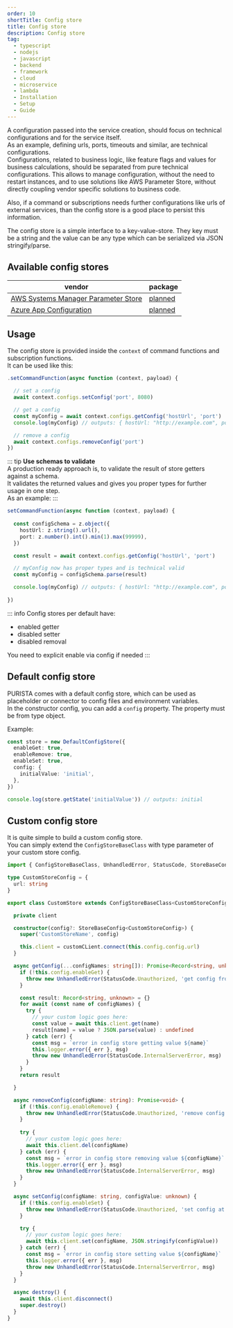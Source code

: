 ```yaml
---
order: 10
shortTitle: Config store
title: Config store
description: Config store
tag:
  - typescript
  - nodejs
  - javascript
  - backend
  - framework
  - cloud
  - microservice
  - lambda
  - Installation
  - Setup
  - Guide
---
```



A configuration passed into the service creation, should focus on technical configurations and for the service itself.  
As an example, defining urls, ports, timeouts and similar, are technical configurations.  
Configurations, related to business logic, like feature flags and values for business calculations, should be separated from pure technical configurations. This allows to manage configuration, without the need to restart instances, and to use solutions like AWS Parameter Store, without directly coupling vendor specific solutions to business code.  

Also, if a command or subscriptions needs further configurations like urls of external services, than the config store is a good place to persist this information.

The config store is a simple interface to a key-value-store. They key must be a string and the value can be any type which can be serialized via JSON stringify/parse.

## Available config stores

| vendor                                                                                  | package   |
|---                                                                                      |---        |
| [AWS Systems Manager Parameter Store](https://docs.aws.amazon.com/systems-manager/latest/userguide/systems-manager-parameter-store.html)             | [planned](https://github.com/sebastianwessel/purista/issues/104)      |
| [Azure App Configuration](https://azure.microsoft.com/en-us/products/app-configuration)   | [planned](https://github.com/sebastianwessel/purista/issues/105)      |

## Usage

The config store is provided inside the `context` of command functions and subscription functions.  
It can be used like this:

```typescript
.setCommandFunction(async function (context, payload) {

  // set a config
  await context.configs.setConfig('port', 8080)

  // get a config
  const myConfig = await context.configs.getConfig('hostUrl', 'port')
  console.log(myConfig) // outputs: { hostUrl: "http://example.com", port: 8080 }

  // remove a config
  await context.configs.removeConfig('port')
})
```

::: tip
**Use schemas to validate**  
A production ready approach is, to validate the result of store getters against a schema.  
It validates the returned values and gives you proper types for further usage in one step.  
As an example:
:::

```typescript
setCommandFunction(async function (context, payload) {
  
  const configSchema = z.object({
    hostUrl: z.string().url(),
    port: z.number().int().min(1).max(99999),
  })

  const result = await context.configs.getConfig('hostUrl', 'port')

  // myConfig now has proper types and is technical valid
  const myConfig = configSchema.parse(result)

  console.log(myConfig) // outputs: { hostUrl: "http://example.com", port: 8080 }
 
})
```

::: info
Config stores per default have:  

- enabled getter
- disabled setter
- disabled removal

You need to explicit enable via config if needed
:::

## Default config store

PURISTA comes with a default config store, which can be used as placeholder or connector to config files and environment variables.  
In the constructor config, you can add a `config` property. The property must be from type object.  

Example:

```typescript
const store = new DefaultConfigStore({
  enableGet: true,
  enableRemove: true,
  enableSet: true,
  config: {
    initialValue: 'initial',
  },
})

console.log(store.getState('initialValue')) // outputs: initial
```

## Custom config store

It is quite simple to build a custom config store.  
You can simply extend the `ConfigStoreBaseClass` with type parameter of your custom store config.

```typescript
import { ConfigStoreBaseClass, UnhandledError, StatusCode, StoreBaseConfig } from '@purista/core'

type CustomStoreConfig = {
  url: string
}

export class CustomStore extends ConfigStoreBaseClass<CustomStoreConfig> {

  private client

  constructor(config?: StoreBaseConfig<CustomStoreConfig>) {
    super('CustomStoreName', config)

    this.client = customCLient.connect(this.config.config.url)
  }

  async getConfig(...configNames: string[]): Promise<Record<string, unknown>> {
    if (!this.config.enableGet) {
      throw new UnhandledError(StatusCode.Unauthorized, 'get config from store is disabled by config')
    }

    const result: Record<string, unknown> = {}
    for await (const name of configNames) {
      try {
        // your custom logic goes here:
        const value = await this.client.get(name)
        result[name] = value ? JSON.parse(value) : undefined
      } catch (err) {
        const msg = `error in config store getting value ${name}`
        this.logger.error({ err }, msg)
        throw new UnhandledError(StatusCode.InternalServerError, msg)
      }
    }
    return result

  }

  async removeConfig(configName: string): Promise<void> {
    if (!this.config.enableRemove) {
      throw new UnhandledError(StatusCode.Unauthorized, 'remove config from store is disabled by config')
    }
    
    try {
      // your custom logic goes here:
      await this.client.del(configName)
    } catch (err) {
      const msg = `error in config store removing value ${configName}`
      this.logger.error({ err }, msg)
      throw new UnhandledError(StatusCode.InternalServerError, msg)
    }
  }

  async setConfig(configName: string, configValue: unknown) {
    if (!this.config.enableSet) {
      throw new UnhandledError(StatusCode.Unauthorized, 'set config at store is disabled by config')
    }

    try {
      // your custom logic goes here:
      await this.client.set(configName, JSON.stringify(configValue))
    } catch (err) {
      const msg = `error in config store setting value ${configName}`
      this.logger.error({ err }, msg)
      throw new UnhandledError(StatusCode.InternalServerError, msg)
    }
  }

  async destroy() {
    await this.client.disconnect()
    super.destroy()
  }
}
```
